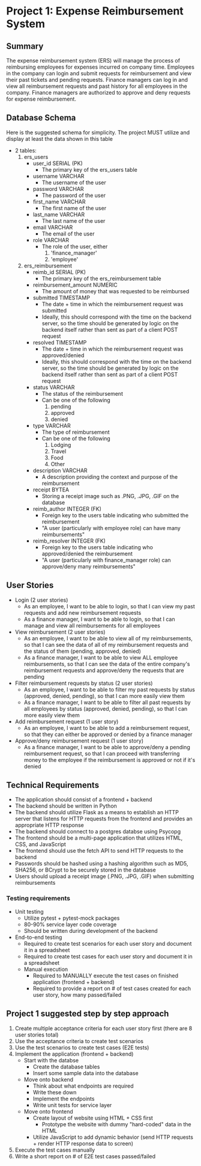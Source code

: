 # Project 1: Expense Reimbursement System

## Summary
The expense reimbursement system (ERS) will manage the process of reimbursing employees for expenses incurred on company time. Employees in the company can login and submit requests for reimbursement and view their past tickets and pending requests. Finance managers can log in and view all reimbursement requests and past history for all employees in the company. Finance managers are authorized to approve and deny requests for expense reimbursement.

## Database Schema
Here is the suggested schema for simplicity. The project MUST utilize and display at least the data shown in this table

* 2 tables:
    1. ers_users
        - user_id SERIAL (PK)   
            - The primary key of the ers_users table
        - username VARCHAR
            - The username of the user
        - password VARCHAR
            - The password of the user
        - first_name VARCHAR
            - The first name of the user
        - last_name VARCHAR
            - The last name of the user
        - email VARCHAR
            - The email of the user
        - role VARCHAR
            - The role of the user, either
                1. 'finance_manager'
                2. 'employee'
    2. ers_reimbursement
        - reimb_id SERIAL (PK)
            - The primary key of the ers_reimbursement table
        - reimbursement_amount NUMERIC
            - The amount of money that was requested to be reimbursed
        - submitted TIMESTAMP
            - The date + time in which the reimbursement request was submitted
            - Ideally, this should correspond with the time on the backend server, so the time should be generated by logic on the backend itself rather than sent as part of a client POST request
        - resolved TIMESTAMP
            - The date + time in which the reimbursement request was approved/denied
            - Ideally, this should correspond with the time on the backend server, so the time should be generated by logic on the backend itself rather than sent as part of a client POST request
        - status VARCHAR
            - The status of the reimbursement
            - Can be one of the following
                1. pending
                2. approved
                3. denied
        - type VARCHAR
            - The type of reimbursement
            - Can be one of the following
                1. Lodging
                2. Travel
                3. Food
                4. Other
        - description VARCHAR
            - A description providing the context and purpose of the reimbursement
        - receipt BYTEA
            - Storing a receipt image such as .PNG, .JPG, .GIF on the database
        - reimb_author INTEGER (FK)
            - Foreign key to the users table indicating who submitted the reimbursement
            - "A user (particularly with employee role) can have many reimbursements"
        - reimb_resolver INTEGER (FK)
            - Foreign key to the users table indicating who approved/denied the reimbursement
            - "A user (particularly with finance_manager role) can approve/deny many reimbursements"

## User Stories
* Login (2 user stories)
    - As an employee, I want to be able to login, so that I can view my past requests and add new reimbursement requests
    - As a finance manager, I want to be able to login, so that I can manage and view all reimbursements for all employees
* View reimbursement (2 user stories)
    - As an employee, I want to be able to view all of my reimbursements, so that I can see the data of all of my reimbursement requests and the status of them (pending, approved, denied)
    - As a finance manager, I want to be able to view ALL employee reimbursements, so that I can see the data of the entire company's reimbursement requests and approve/deny the requests that are pending
* Filter reimbursement requests by status (2 user stories)
    - As an employee, I want to be able to filter my past requests by status (approved, denied, pending), so that I can more easily view them
    - As a finance manager, I want to be able to filter all past requests by all employees by status (approved, denied, pending), so that I can more easily view them
* Add reimbursement request (1 user story)
    - As an employee, I want to be able to add a reimbursement request, so that they can either be approved or denied by a finance manager
* Approve/deny reimbursement request (1 user story)
    - As a finance manager, I want to be able to approve/deny a pending reimbursement request, so that I can proceed with transferring money to the employee if the reimbursement is approved or not if it's denied

## Technical Requirements
- The application should consist of a frontend + backend
- The backend should be written in Python
- The backend should utilize Flask as a means to establish an HTTP server that listens for HTTP requests from the frontend and provides an appropriate HTTP response
- The backend should connect to a postgres databse using Psycopg
- The frontend should be a multi-page application that utilizes HTML, CSS, and JavaScript
- The frontend should use the fetch API to send HTTP requests to the backend
- Passwords should be hashed using a hashing algorithm such as MD5, SHA256, or BCrypt to be securely stored in the database
- Users should upload a receipt image (.PNG, .JPG, .GIF) when submitting reimbursements

### Testing requirements
- Unit testing
    - Utilize pytest + pytest-mock packages
    - 80-90% service layer code coverage
    - Should be written during development of the backend
- End-to-end testing
    - Required to create test scenarios for each user story and document it in a spreadsheet
    - Required to create test cases for each user story and document it in a spreadsheet
    - Manual execution
        - Required to MANUALLY execute the test cases on finished application (frontend + backend)
        - Required to provide a report on # of test cases created for each user story, how many passed/failed

## Project 1 suggested step by step approach 
1. Create multiple acceptance criteria for each user story first (there are 8 user stories total)
2. Use the acceptance criteria to create test scenarios
3. Use the test scenarios to create test cases (E2E tests)
4. Implement the application (frontend + backend)
    - Start with the databse
        - Create the database tables
        - Insert some sample data into the database
    - Move onto backend
        - Think about what endpoints are required
        - Write these down
        - Implement the endpoints
        - Write unit tests for service layer
    - Move onto frontend
        - Create layout of website using HTML + CSS first
            - Prototype the website with dummy "hard-coded" data in the HTML
        - Utilize JavaScript to add dynamic behavior (send HTTP requests + render HTTP response data to screen) 
5. Execute the test cases manually
6. Write a short report on # of E2E test cases passed/failed
